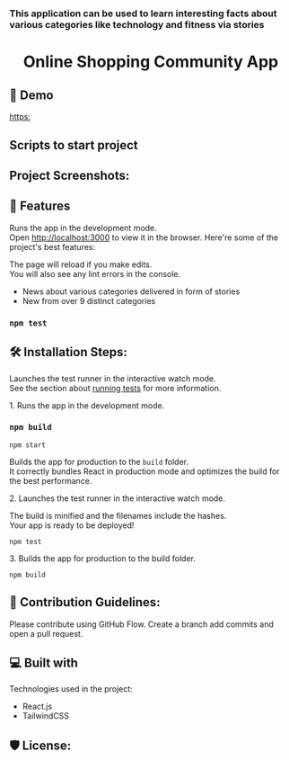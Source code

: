 # 
### This application can be used to learn interesting facts about various categories like technology and fitness via stories
<h1 align="center">Online Shopping Community App</h1>

<h2>🚀 Demo</h2>

[https:](https:)

## Scripts to start project
<h2>Project Screenshots:</h2>

<h2>🧐 Features</h2>

Runs the app in the development mode.\
Open [http://localhost:3000](http://localhost:3000) to view it in the browser.
Here're some of the project's best features:

The page will reload if you make edits.\
You will also see any lint errors in the console.
*   News about various categories delivered in form of stories
*   New from over 9 distinct categories

### `npm test`
<h2>🛠️ Installation Steps:</h2>

Launches the test runner in the interactive watch mode.\
See the section about [running tests](https://facebook.github.io/create-react-app/docs/running-tests) for more information.
<p>1. Runs the app in the development mode.</p>

### `npm build`
```
npm start
```

Builds the app for production to the `build` folder.\
It correctly bundles React in production mode and optimizes the build for the best performance.
<p>2. Launches the test runner in the interactive watch mode.</p>

The build is minified and the filenames include the hashes.\
Your app is ready to be deployed!
```
npm test
```

<p>3. Builds the app for production to the build folder.</p>

```
npm build
```

<h2>🍰 Contribution Guidelines:</h2>

Please contribute using GitHub Flow. Create a branch add commits and open a pull request.

<h2>💻 Built with</h2>

Technologies used in the project:

*   React.js
*   TailwindCSS

<h2>🛡️ License:</h2>
